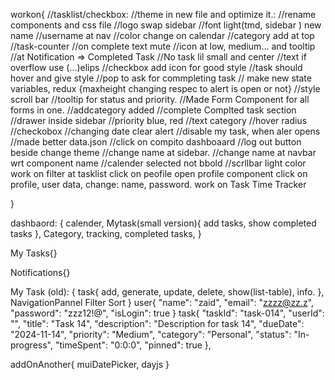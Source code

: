 workon{
    //tasklist/checkbox:
    //theme in new file and optimize it.:
    //rename components and css file 
    //logo swap sidebar
    //font light(tmd, sidebar ) new name
    //username at nav
    //color change on calendar
    //category add at top
    //task-counter
    //on complete text mute
    //icon at low, medium... and tooltip
    //at Notification => Completed Task
    //No task lil small and center
    //text if overflow use (...)elips
    //checkbox add icon for good style
    //task should hover and give style
    //pop to ask for commpleting task // make new state variables, redux
    {maxheight changing respec to alert is open or not}
    //style scroll bar
    //tooltip for status and priority.
    //Made Form Component for all forms in one.
    //addcategory added
    //complete Complted task section
    //drawer inside sidebar
    //priority blue, red
    //text category
    //hover radius
    //checkobox
    //changing date clear alert
    //disable my task, when aler opens
    //made better data.json
    //click on compito dashboaard
    //log out button beside change theme
    //change name at sidebar.
    //change name at navbar wrt component name
    //calender selected not bbold
    //scrllbar light color
    work on filter at tasklist
    click on peofile open profile component
    click on profile, user data, change: name, password.
    work on Task Time Tracker

}

dashbaord: {
    calender, 
    Mytask(small version){
        add tasks,
        show completed tasks
    }, 
    Category, 
    tracking, 
    completed tasks,
}

My Tasks{}

Notifications{}

My Task (old): {
     task{
        add, generate, update, delete, show(list-table), info.
     },
    NavigationPannel
    Filter
    Sort
} 
user{
  "name": "zaid",
  "email": "zzzz@zz.z",
  "password": "zzz12!@",
  "isLogin": true
}
task{
    "taskId": "task-014",
    "userId": "",
    "title": "Task 14",
    "description": "Description for task 14",
    "dueDate": "2024-11-14",
    "priority": "Medium",
    "category": "Personal",
    "status": "In-progress",
    "timeSpent": "0:0:0",
    "pinned": true
  },

  addOnAnother{
        muiDatePicker, dayjs
  }